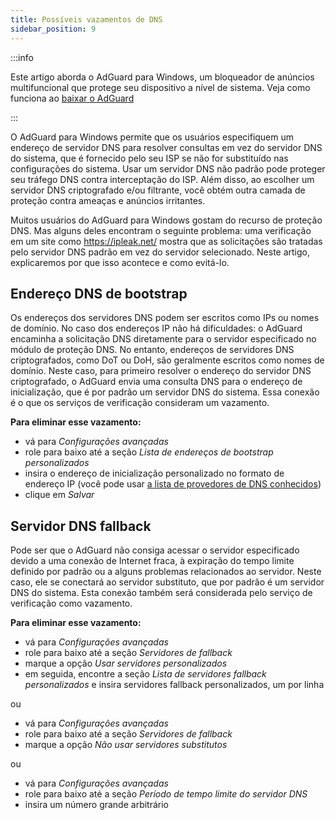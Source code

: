 ```yaml
---
title: Possíveis vazamentos de DNS
sidebar_position: 9
---
```


:::info

Este artigo aborda o AdGuard para Windows, um bloqueador de anúncios multifuncional que protege seu dispositivo a nível de sistema. Veja como funciona ao [baixar o AdGuard](https://agrd.io/download-kb-adblock)

:::

O AdGuard para Windows permite que os usuários especifiquem um endereço de servidor DNS para resolver consultas em vez do servidor DNS do sistema, que é fornecido pelo seu ISP se não for substituído nas configurações do sistema. Usar um servidor DNS não padrão pode proteger seu tráfego DNS contra interceptação do ISP. Além disso, ao escolher um servidor DNS criptografado e/ou filtrante, você obtém outra camada de proteção contra ameaças e anúncios irritantes.

Muitos usuários do AdGuard para Windows gostam do recurso de proteção DNS. Mas alguns deles encontram o seguinte problema: uma verificação em um site como https://ipleak.net/ mostra que as solicitações são tratadas pelo servidor DNS padrão em vez do servidor selecionado. Neste artigo, explicaremos por que isso acontece e como evitá-lo.

## Endereço DNS de bootstrap

Os endereços dos servidores DNS podem ser escritos como IPs ou nomes de domínio. No caso dos endereços IP não há dificuldades: o AdGuard encaminha a solicitação DNS diretamente para o servidor especificado no módulo de proteção DNS. No entanto, endereços de servidores DNS criptografados, como DoT ou DoH, são geralmente escritos como nomes de domínio. Neste caso, para primeiro resolver o endereço do servidor DNS criptografado, o AdGuard envia uma consulta DNS para o endereço de inicialização, que é por padrão um servidor DNS do sistema. Essa conexão é o que os serviços de verificação consideram um vazamento.

**Para eliminar esse vazamento:**

- vá para *Configurações avançadas*
- role para baixo até a seção *Lista de endereços de bootstrap personalizados*
- insira o endereço de inicialização personalizado no formato de endereço IP (você pode usar [a lista de provedores de DNS conhecidos](https://adguard-dns.io/kb/general/dns-providers/))
- clique em *Salvar*

## Servidor DNS fallback

Pode ser que o AdGuard não consiga acessar o servidor especificado devido a uma conexão de Internet fraca, à expiração do tempo limite definido por padrão ou a alguns problemas relacionados ao servidor. Neste caso, ele se conectará ao servidor substituto, que por padrão é um servidor DNS do sistema. Esta conexão também será considerada pelo serviço de verificação como vazamento.

**Para eliminar esse vazamento:**

- vá para *Configurações avançadas*
- role para baixo até a seção *Servidores de fallback*
- marque a opção *Usar servidores personalizados*
- em seguida, encontre a seção *Lista de servidores fallback personalizados* e insira servidores fallback personalizados, um por linha

ou

- vá para *Configurações avançadas*
- role para baixo até a seção *Servidores de fallback*
- marque a opção *Não usar servidores substitutos*

ou

- vá para *Configurações avançadas*
- role para baixo até a seção *Período de tempo limite do servidor DNS*
- insira um número grande arbitrário
